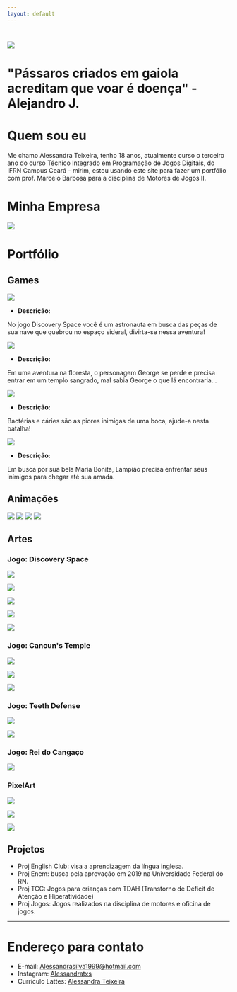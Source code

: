 ```yaml
---
layout: default
---
```

# ![](eupp.png) 
# "Pássaros criados em gaiola acreditam que voar é doença" -Alejandro J.

# Quem sou eu  
Me chamo Alessandra Teixeira, tenho 18 anos, atualmente curso o terceiro ano do curso Técnico Integrado em Programação de Jogos Digitais, do IFRN Campus Ceará - mirim, estou usando este site para fazer um portfólio com prof. Marcelo Barbosa para a disciplina de Motores de Jogos II.

# Minha Empresa
![](Adeliro.png) 

# Portfólio

## Games

[![](discoveryspacep.png)](https://AlessandraTS.github.io/DiscoverySpace/)  

* **Descrição:**  

No jogo Discovery Space você é um astronauta em busca das peças de     
sua nave que quebrou no espaço sideral, divirta-se nessa aventura!  


[![](cancunsp.png)](https://AlessandraTS.github.io/CancunsTemple/)

* **Descrição:**  

Em uma aventura na floresta, o personagem George se perde e precisa   
entrar em um templo sangrado, mal sabia George o que lá encontraria...    


[![](teethDefensep.png)](https://alessandrats.github.io/TeethDefense/)

* **Descrição:**  

Bactérias e cáries são as piores inimigas de uma boca, ajude-a nesta batalha!  


[![](cangacop.png)](https://alessandrats.github.io/O%20Rei%20do%20Cangaco/)

* **Descrição:**  

Em busca por sua bela Maria Bonita, Lampião precisa enfrentar seus     
inimigos para chegar até sua amada.  

## Animações 
![](atc.gif)
![](camc.gif)
![](corc.gif)
![](pulc.gif)

## Artes

### Jogo: Discovery Space
![](astronautap.png)

![](etp.png)

![](planeta1p.png)

![](planeta2p.png)

![](planeta3p.png)


### Jogo: Cancun's Temple
![](georgep.png)

![](faunop.png)

![](plantap.png)


### Jogo: Teeth Defense
![](dentep.png)

![](bocap.png)


### Jogo: Rei do Cangaço 
![](lampiaop.png)


### PixelArt
![](milhoGp.png)

![](cenouraGp.png)

![](Mockup.png) 


## Projetos

* Proj English Club: visa a aprendizagem da língua inglesa.
* Proj Enem: busca pela aprovação em 2019 na Universidade Federal do RN. 
* Proj TCC: Jogos para crianças com TDAH (Transtorno de Déficit de Atenção e Hiperatividade)  
* Proj Jogos: Jogos realizados na disciplina de motores e oficina de jogos.

* * *

# Endereço para contato
* E-mail: Alessandrasilva1999@hotmail.com  
* Instagram: [Alessandratxs](https://www.instagram.com/Alessandratxs/)  
* Currículo Lattes: [Alessandra Teixeira](http://buscatextual.cnpq.br/buscatextual/visualizacv.do?id=K8073831H4)  

